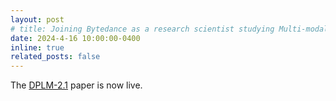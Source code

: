 ```yaml
---
layout: post
# title: Joining Bytedance as a research scientist studying Multi-modal Large Language Agents.
date: 2024-4-16 10:00:00-0400
inline: true
related_posts: false
---
```


The [DPLM-2.1](https://bytedance.github.io/dplm/dplm-2.1/) paper is now live.
